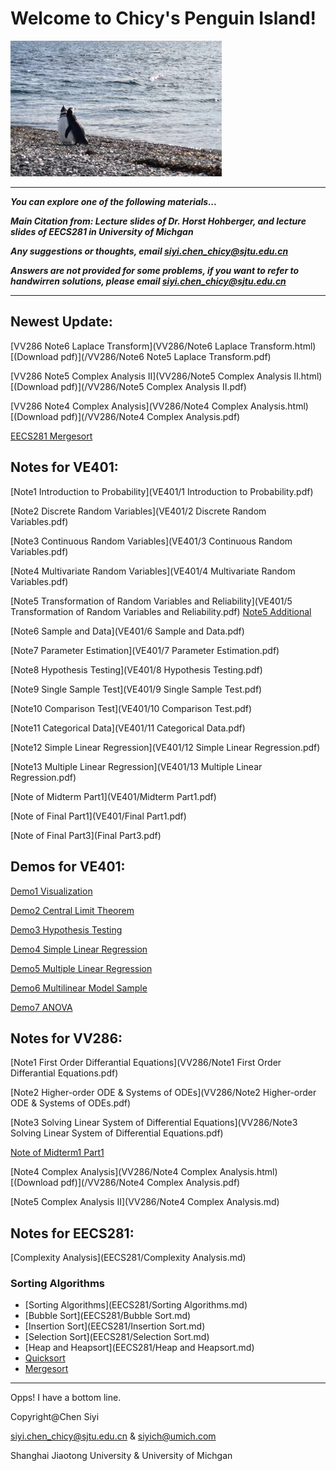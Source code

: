 # Welcome to Chicy's Penguin Island!

<img src="heading.jpg" alt="heading" style="zoom: 33%;" />



****

***You can explore one of the following materials...***

***Main Citation from: Lecture slides of Dr. Horst Hohberger, and lecture slides of EECS281 in University of Michgan***

***Any suggestions or thoughts, email siyi.chen_chicy@sjtu.edu.cn***

***Answers are not provided for some problems, if you want to refer to handwirren solutions, please email siyi.chen_chicy@sjtu.edu.cn***

------





## Newest Update:

[VV286 Note6 Laplace Transform](VV286/Note6 Laplace Transform.html)  [(Download pdf)](/VV286/Note6 Note5 Laplace Transform.pdf)

[VV286 Note5 Complex Analysis II](VV286/Note5 Complex Analysis II.html)  [(Download pdf)](/VV286/Note5 Complex Analysis II.pdf)

[VV286 Note4 Complex Analysis](VV286/Note4 Complex Analysis.html)  [(Download pdf)](/VV286/Note4 Complex Analysis.pdf)

[EECS281 Mergesort](EECS281/Mergesort.md)





## Notes for VE401:

[Note1 Introduction to Probability](VE401/1 Introduction to Probability.pdf)

[Note2 Discrete Random Variables](VE401/2 Discrete Random Variables.pdf)

[Note3 Continuous Random Variables](VE401/3 Continuous Random Variables.pdf)

[Note4 Multivariate Random Variables](VE401/4 Multivariate Random Variables.pdf)

[Note5 Transformation of Random Variables and Reliability](VE401/5 Transformation of Random Variables and Reliability.pdf)   [Note5 Additional](VE401/additional_note5.pdf)

[Note6 Sample and Data](VE401/6 Sample and Data.pdf)

[Note7 Parameter Estimation](VE401/7 Parameter Estimation.pdf)

[Note8 Hypothesis Testing](VE401/8 Hypothesis Testing.pdf)

[Note9 Single Sample Test](VE401/9 Single Sample Test.pdf)

[Note10 Comparison Test](VE401/10 Comparison Test.pdf)

[Note11 Categorical Data](VE401/11 Categorical Data.pdf)

[Note12 Simple Linear Regression](VE401/12 Simple Linear Regression.pdf)

[Note13 Multiple Linear Regression](VE401/13 Multiple Linear Regression.pdf)

[Note of Midterm Part1](VE401/Midterm Part1.pdf)

[Note of Final Part1](VE401/Final Part1.pdf)

[Note of Final Part3](Final Part3.pdf)



## Demos for VE401:

[Demo1 Visualization](VE401/Demo1_Visualization.nb)

[Demo2 Central Limit Theorem](VE401/Demo2_CentralLimitTheorem.nb)

[Demo3 Hypothesis Testing](VE401/Demo3_HypothesisTesting.nb)

[Demo4 Simple Linear Regression](VE401/Demo4_Simple_Linear_Regression.nb)

[Demo5 Multiple Linear Regression](VE401/Demo5_Multiple_Linear_Regression.nb)

[Demo6 Multilinear Model Sample](VE401/Demo6_Multilinear_Model_Sample.nb)

[Demo7 ANOVA](VE401/Demo7_ANOVA.nb)



## Notes for VV286:

[Note1 First Order Differantial Equations](VV286/Note1 First Order Differantial Equations.pdf)

[Note2 Higher-order ODE & Systems of ODEs](VV286/Note2 Higher-order ODE & Systems of ODEs.pdf)

[Note3 Solving Linear System of Differential Equations](VV286/Note3 Solving Linear System of Differential Equations.pdf)

[Note of Midterm1 Part1](VV286/Mid1Part1.pdf)

[Note4 Complex Analysis](VV286/Note4 Complex Analysis.html)  [(Download pdf)](/VV286/Note4 Complex Analysis.pdf)

[Note5 Complex Analysis II](VV286/Note4 Complex Analysis.md)



## Notes for EECS281:

[Complexity Analysis](EECS281/Complexity Analysis.md)

### Sorting Algorithms

- [Sorting Algorithms](EECS281/Sorting Algorithms.md)
- [Bubble Sort](EECS281/Bubble Sort.md)
- [Insertion Sort](EECS281/Insertion Sort.md)
- [Selection Sort](EECS281/Selection Sort.md)
- [Heap and Heapsort](EECS281/Heap and Heapsort.md)
- [Quicksort](EECS281/Quicksort.md)
- [Mergesort](EECS281/Mergesort.md)





------

Opps! I have a bottom line.

Copyright@Chen Siyi

siyi.chen_chicy@sjtu.edu.cn & siyich@umich.com

Shanghai Jiaotong University & University of Michgan

